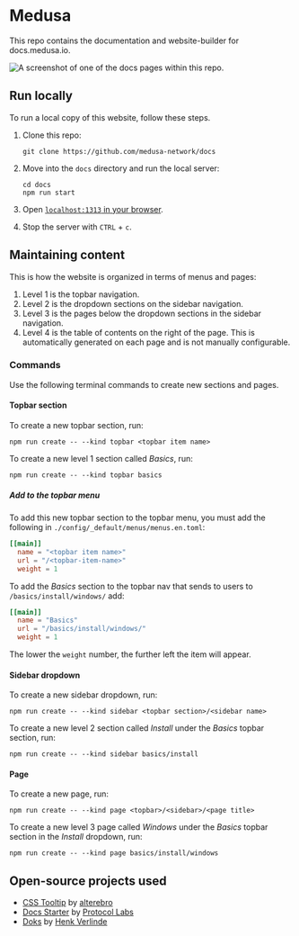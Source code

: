 # Medusa

This repo contains the documentation and website-builder for docs.medusa.io.

![A screenshot of one of the docs pages within this repo.](./images/website-screenshot.png)

## Run locally

To run a local copy of this website, follow these steps.

1. Clone this repo:

    ```shell
    git clone https://github.com/medusa-network/docs
    ```

1. Move into the `docs` directory and run the local server:

    ```shell
    cd docs
    npm run start
    ```

1. Open [`localhost:1313` in your browser](http://localhost:1313).
1. Stop the server with `CTRL` + `c`.

## Maintaining content

This is how the website is organized in terms of menus and pages:

1. Level 1 is the topbar navigation.
1. Level 2 is the dropdown sections on the sidebar navigation.
1. Level 3 is the pages below the dropdown sections in the sidebar navigation.
1. Level 4 is the table of contents on the right of the page. This is automatically generated on each page and is not manually configurable.

### Commands

Use the following terminal commands to create new sections and pages.

#### Topbar section

To create a new topbar section, run:

```shell
npm run create -- --kind topbar <topbar item name>
```

To create a new level 1 section called _Basics_, run:

```shell
npm run create -- --kind topbar basics
```

##### Add to the topbar menu

To add this new topbar section to the topbar menu, you must add the following in `./config/_default/menus/menus.en.toml`:

```toml
[[main]]
  name = "<topbar item name>"
  url = "/<topbar-item-name>"
  weight = 1
```

To add the _Basics_ section to the topbar nav that sends to users to `/basics/install/windows/` add:

```toml
[[main]]
  name = "Basics"
  url = "/basics/install/windows/"
  weight = 1
```

The lower the `weight` number, the further left the item will appear.

#### Sidebar dropdown

To create a new sidebar dropdown, run:

```shell
npm run create -- --kind sidebar <topbar section>/<sidebar name>
```

To create a new level 2 section called _Install_ under the _Basics_ topbar section, run:

```shell
npm run create -- --kind sidebar basics/install
```

#### Page

To create a new page, run:

```shell
npm run create -- --kind page <topbar>/<sidebar>/<page title>
```

To create a new level 3 page called _Windows_ under the _Basics_ topbar section in the _Install_ dropdown, run:

```shell
npm run create -- --kind page basics/install/windows
```

## Open-source projects used

- [CSS Tooltip](https://github.com/alterebro/css-tooltip) by [alterebro](https://github.com/alterebro)
- [Docs Starter](https://github.com/protocol/docs-starter) by [Protocol Labs](https://protocol.ai)
- [Doks](https://getdoks.org/) by [Henk Verlinde](https://henkverlinde.com/)
